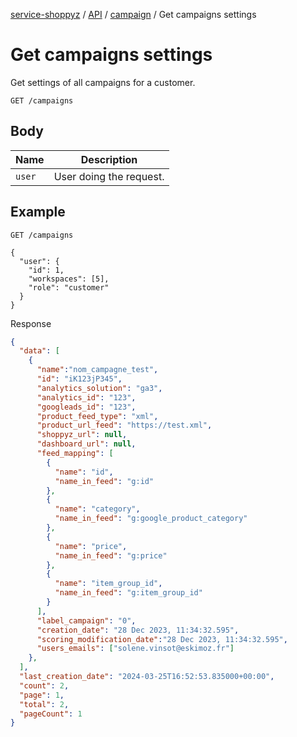 [service-shoppyz](../../../../README.md) / [API](../README.md) / [campaign](./README.md) / Get campaigns settings

# Get campaigns settings

Get settings of all campaigns for a customer.

```text
GET /campaigns
```

## Body

| Name   | Description             |
|--------|-------------------------|
| `user` | User doing the request. | 

## Example

```text
GET /campaigns

{
  "user": {
    "id": 1,
    "workspaces": [5],
    "role": "customer"
  }
}
```

Response

```json
{
  "data": [
    {
      "name":"nom_campagne_test",
      "id": "iK123jP345",
      "analytics_solution": "ga3",
      "analytics_id": "123",
      "googleads_id": "123",
      "product_feed_type": "xml",
      "product_url_feed": "https://test.xml",
      "shoppyz_url": null,
      "dashboard_url": null,
      "feed_mapping": [
        {
          "name": "id",
          "name_in_feed": "g:id"
        },
        {
          "name": "category",
          "name_in_feed": "g:google_product_category"
        },
        {
          "name": "price",
          "name_in_feed": "g:price"
        }, 
        {
          "name": "item_group_id",
          "name_in_feed": "g:item_group_id"
        }
      ],
      "label_campaign": "0",
      "creation_date": "28 Dec 2023, 11:34:32.595",  
      "scoring_modification_date":"28 Dec 2023, 11:34:32.595",
      "users_emails": ["solene.vinsot@eskimoz.fr"]
    },
  ],
  "last_creation_date": "2024-03-25T16:52:53.835000+00:00",
  "count": 2,
  "page": 1,
  "total": 2,
  "pageCount": 1
}
```
